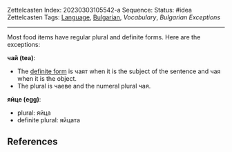 Zettelcasten Index: 20230303105542-a
Sequence:
Status: #idea
Zettelcasten Tags: [Language](../map-of-content/Language.md), [Bulgarian](../map-of-content/Bulgarian.md), *Vocabulary*, *Bulgarian Exceptions*

---

Most food items have regular plural and definite forms. Here are the exceptions:

**чай (tea)**:

* The [definite form](20230227102234.md) is чаят when it is the subject of the sentence and чая when it is the object.
* The plural is чаеве and the numeral plural чая.

**яйце (egg)**:

* plural: яйца
* definite plural: яйцата

## References
